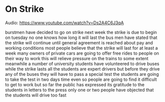 # On Strike

Audio: https://www.youtube.com/watch?v=Ds2A4C6J3qA

burstmen have decided to go on strike
next week
the strike is due to begin on tuesday
no one knows how long it will last
the bus men have stated that the strike
will continue until general agreement is
reached about pay and working conditions
most people believe that the strike will
last for at least a week
many owners of private cars are going to
offer free rides to people on their way
to work
this will relieve pressure on the trains
to some extent
meanwhile
a number of university students have
volunteered to drive buses while the
strike lasts
all the students are expert drivers
but before they drive any of the buses
they will have to pass a special test
the students are going to take the test
in two days time
even so people are going to find it
difficult to get to work
but so far
the public has expressed its gratitude
to the students in letters to the press
only one or two people have objected
that the students will drive too fast
